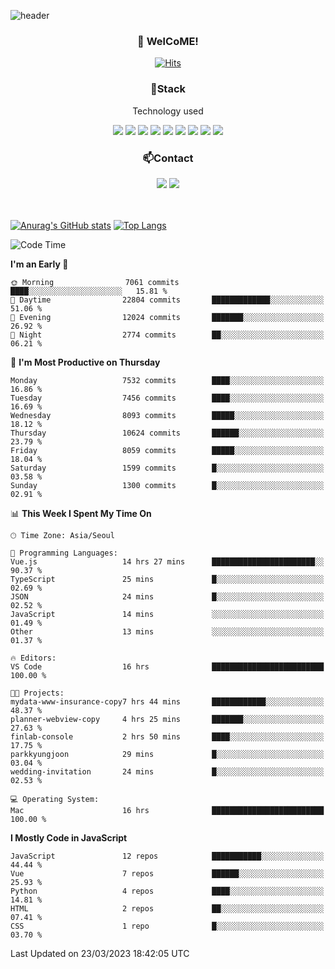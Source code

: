 ![header](https://capsule-render.vercel.app/api?type=waving&color=gradient&height=200&text=Kyungjoon&fontAlign=70&fontAlignY=40&animation=twinkling)

<h3 align="center">👋 WelCoME!</h3>

<div align=center>
  
[![Hits](https://hits.seeyoufarm.com/api/count/incr/badge.svg?url=https%3A%2F%2Fgithub.com%2Fuvula6921&count_bg=%2322BAC9&title_bg=%23827F7F&icon=iconify.svg&icon_color=%2325A27F&title=visits&edge_flat=false)](https://hits.seeyoufarm.com)
  
</div>
<h3 align="center">📌Stack</h3>
<p align="center">Technology used</p>
<div align="center"><img src="https://img.shields.io/badge/HTML5-E34F26?style=flat-square&logo=HTML5&logoColor=white"></img> <img src="https://img.shields.io/badge/CSS3-0A84FF?style=flat-square&logo=CSS3&logoColor=white"></img> <img src="https://img.shields.io/badge/JavaScript-FFCD11?style=flat-square&logo=JavaScript&logoColor=white"></img> <img src="https://img.shields.io/badge/React-00BCF6?style=flat-square&logo=React&logoColor=white"></img> <img src="https://img.shields.io/badge/jQuery-3655FF?style=flat-square&logo=jQuery&logoColor=white"></img> <img src="https://img.shields.io/badge/Ruby-E0115F?style=flat-square&logo=Ruby&logoColor=white"></img> <img src="https://img.shields.io/badge/Python-4B8BBE?style=flat-square&logo=Python&logoColor=white"></img> <img src="https://img.shields.io/badge/Vue-4FC08D?style=flat-square&logo=Vue.js&logoColor=white"></img> <img src="https://img.shields.io/badge/Nuxt-00DC82?style=flat-square&logo=Nuxt.js&logoColor=white"></img></div>

<h3 align="center">📫Contact</h3>
<div align="center"><a href="https://velog.io/@uvula6921/"><img src="https://img.shields.io/badge/Blog-20c997?style=flat-square&logo=V&logoColor=white"/></a> <a href="pkj6921@gmail.com"><img src="https://img.shields.io/badge/Gmail-EA4335?style=flat-square&logo=Gmail&logoColor=white"/></a></div>
<br>
<br>

[![Anurag's GitHub stats](https://github-readme-stats.vercel.app/api?username=uvula6921&hide=stars,issues&show_icons=true&count_private=true&theme=tokyonight)](https://github.com/anuraghazra/github-readme-stats)
[![Top Langs](https://github-readme-stats.vercel.app/api/top-langs/?username=uvula6921&hide=css,jupyter%20notebook,html&exclude_repo=uvula6921,uvula6921.github.io&layout=compact&langs_count=8)](https://github.com/anuraghazra/github-readme-stats)

<!--START_SECTION:waka-->
![Code Time](http://img.shields.io/badge/Code%20Time-1%2C485%20hrs%2023%20mins-blue)

**I'm an Early 🐤** 

```text
🌞 Morning                7061 commits        ████░░░░░░░░░░░░░░░░░░░░░   15.81 % 
🌆 Daytime                22804 commits       █████████████░░░░░░░░░░░░   51.06 % 
🌃 Evening                12024 commits       ███████░░░░░░░░░░░░░░░░░░   26.92 % 
🌙 Night                  2774 commits        ██░░░░░░░░░░░░░░░░░░░░░░░   06.21 % 
```
📅 **I'm Most Productive on Thursday** 

```text
Monday                   7532 commits        ████░░░░░░░░░░░░░░░░░░░░░   16.86 % 
Tuesday                  7456 commits        ████░░░░░░░░░░░░░░░░░░░░░   16.69 % 
Wednesday                8093 commits        █████░░░░░░░░░░░░░░░░░░░░   18.12 % 
Thursday                 10624 commits       ██████░░░░░░░░░░░░░░░░░░░   23.79 % 
Friday                   8059 commits        █████░░░░░░░░░░░░░░░░░░░░   18.04 % 
Saturday                 1599 commits        █░░░░░░░░░░░░░░░░░░░░░░░░   03.58 % 
Sunday                   1300 commits        █░░░░░░░░░░░░░░░░░░░░░░░░   02.91 % 
```


📊 **This Week I Spent My Time On** 

```text
🕑︎ Time Zone: Asia/Seoul

💬 Programming Languages: 
Vue.js                   14 hrs 27 mins      ███████████████████████░░   90.37 % 
TypeScript               25 mins             █░░░░░░░░░░░░░░░░░░░░░░░░   02.69 % 
JSON                     24 mins             █░░░░░░░░░░░░░░░░░░░░░░░░   02.52 % 
JavaScript               14 mins             ░░░░░░░░░░░░░░░░░░░░░░░░░   01.49 % 
Other                    13 mins             ░░░░░░░░░░░░░░░░░░░░░░░░░   01.37 % 

🔥 Editors: 
VS Code                  16 hrs              █████████████████████████   100.00 % 

🐱‍💻 Projects: 
mydata-www-insurance-copy7 hrs 44 mins       ████████████░░░░░░░░░░░░░   48.37 % 
planner-webview-copy     4 hrs 25 mins       ███████░░░░░░░░░░░░░░░░░░   27.63 % 
finlab-console           2 hrs 50 mins       ████░░░░░░░░░░░░░░░░░░░░░   17.75 % 
parkkyungjoon            29 mins             █░░░░░░░░░░░░░░░░░░░░░░░░   03.04 % 
wedding-invitation       24 mins             █░░░░░░░░░░░░░░░░░░░░░░░░   02.53 % 

💻 Operating System: 
Mac                      16 hrs              █████████████████████████   100.00 % 
```

**I Mostly Code in JavaScript** 

```text
JavaScript               12 repos            ███████████░░░░░░░░░░░░░░   44.44 % 
Vue                      7 repos             ██████░░░░░░░░░░░░░░░░░░░   25.93 % 
Python                   4 repos             ████░░░░░░░░░░░░░░░░░░░░░   14.81 % 
HTML                     2 repos             ██░░░░░░░░░░░░░░░░░░░░░░░   07.41 % 
CSS                      1 repo              █░░░░░░░░░░░░░░░░░░░░░░░░   03.70 % 
```




 Last Updated on 23/03/2023 18:42:05 UTC
<!--END_SECTION:waka-->
